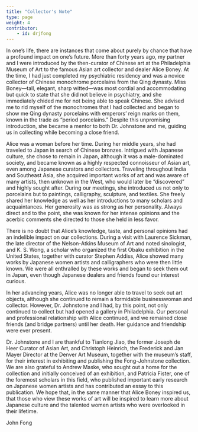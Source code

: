 ```yaml
---
title: "Collector's Note"
type: page
weight: 4
contributor:
    - id: drjfong
---
```


In one’s life, there are instances that come about purely by chance that have a profound impact on one’s future. More than forty years ago, my partner and I were introduced by the then-curator of Chinese art at the Philadelphia Museum of Art to the famous Asian art collector and dealer Alice Boney. At the time, I had just completed my psychiatric residency and was a novice collector of Chinese monochrome porcelains from the Qing dynasty. Miss Boney—tall, elegant, sharp witted—was most cordial and accommodating but quick to state that she did not believe in psychiatry, and she immediately chided me for not being able to speak Chinese. She advised me to rid myself of the monochromes that I had collected and began to show me Qing dynasty porcelains with emperors’ reign marks on them, known in the trade as “period porcelains.” Despite this unpromising introduction, she became a mentor to both Dr. Johnstone and me, guiding us in collecting while becoming a close friend. 

Alice was a woman before her time. During her middle years, she had traveled to Japan in search of Chinese bronzes. Intrigued with Japanese culture, she chose to remain in Japan, although it was a male-dominated society, and became known as a highly respected connoisseur of Asian art, even among Japanese curators and collectors. Traveling throughout India and Southeast Asia, she acquired important works of art and was aware of many artists, then unknown in the West, who would later be “discovered” and highly sought after. During our meetings, she introduced us not only to porcelains but to paintings, calligraphy, sculpture, and textiles. She freely shared her knowledge as well as her introductions to many scholars and acquaintances. Her generosity was as strong as her personality. Always direct and to the point, she was known for her intense opinions and the acerbic comments she directed to those she held in less favor.

There is no doubt that Alice’s knowledge, taste, and personal opinions had an indelible impact on our collections. During a visit with Laurence Sickman, the late director of the Nelson-Atkins Museum of Art and noted sinologist, and K. S. Wong, a scholar who organized the first Obaku exhibition in the United States, together with curator Stephen Addiss, Alice showed many works by Japanese women artists and calligraphers who were then little known. We were all enthralled by these works and began to seek them out in Japan, even though Japanese dealers and friends found our interest curious.

In her advancing years, Alice was no longer able to travel to seek out art objects, although she continued to remain a formidable businesswoman and collector. However, Dr. Johnstone and I had, by this point, not only continued to collect but had opened a gallery in Philadelphia. Our personal and professional relationship with Alice continued, and we remained close friends (and bridge partners) until her death. Her guidance and friendship were ever present.

Dr. Johnstone and I are thankful to Tianlong Jiao, the former Joseph de Heer Curator of Asian Art, and Christoph Heinrich, the Frederick and Jan Mayer Director at the Denver Art Museum, together with the museum’s staff, for their interest in exhibiting and publishing the Fong-Johnstone collection. We are also grateful to Andrew Maske, who sought out a home for the collection and initially conceived of an exhibition, and Patricia Fister, one of the foremost scholars in this field, who published important early research on Japanese women artists and has contributed an essay to this publication. We hope that, in the same manner that Alice Boney inspired us, that those who view these works of art will be inspired to learn more about Japanese culture and the talented women artists who were overlooked in their lifetime.


John Fong